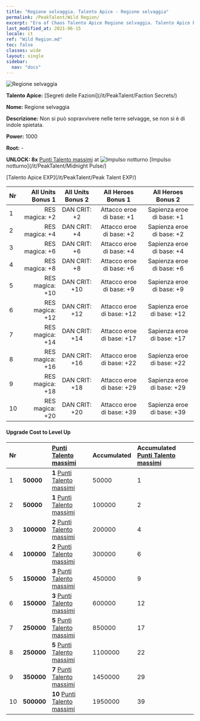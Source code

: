 ```yaml
---
title: "Regione selvaggia. Talento Apice - Regione selvaggia"
permalink: /PeakTalent/Wild Region/
excerpt: "Era of Chaos Talento Apice Regione selvaggia. Talento Apice Regione selvaggia. Regione selvaggia"
last_modified_at: 2021-06-15
locale: it
ref: "Wild Region.md"
toc: false
classes: wide
layout: single
sidebar:
  nav: "docs"
---
```


  ![Regione selvaggia](/images/pt/talent_3010.png)

  **Talento Apice:** [Segreti delle Fazioni](/it/PeakTalent/Faction Secrets/)

  **Nome:** Regione selvaggia

  **Descrizione:** Non si può sopravvivere nelle terre selvagge, se non si è di indole spietata.

  **Power:** 1000

  **Root:** -

  **UNLOCK: 8x** [Punti Talento massimi](/ItemsIT/con_934/) at ![Impulso notturno](/images/pt/talent_3009.png) [Impulso notturno](/it/PeakTalent/Midnight Pulse/)

  [Talento Apice EXP](/it/PeakTalent/Peak Talent EXP/)

  | Nr | All Units Bonus 1 | All Units Bonus 2 | All Heroes Bonus 1 | All Heroes Bonus 2 |
  |:---|--------------:|:-------------:|:-------------:|:-------------:|
  | 1 | RES magica: +2 | DAN CRIT: +2 | Attacco eroe di base: +1 | Sapienza eroe di base: +1 |
  | 2 | RES magica: +4 | DAN CRIT: +4 | Attacco eroe di base: +2 | Sapienza eroe di base: +2 |
  | 3 | RES magica: +6 | DAN CRIT: +6 | Attacco eroe di base: +4 | Sapienza eroe di base: +4 |
  | 4 | RES magica: +8 | DAN CRIT: +8 | Attacco eroe di base: +6 | Sapienza eroe di base: +6 |
  | 5 | RES magica: +10 | DAN CRIT: +10 | Attacco eroe di base: +9 | Sapienza eroe di base: +9 |
  | 6 | RES magica: +12 | DAN CRIT: +12 | Attacco eroe di base: +12 | Sapienza eroe di base: +12 |
  | 7 | RES magica: +14 | DAN CRIT: +14 | Attacco eroe di base: +17 | Sapienza eroe di base: +17 |
  | 8 | RES magica: +16 | DAN CRIT: +16 | Attacco eroe di base: +22 | Sapienza eroe di base: +22 |
  | 9 | RES magica: +18 | DAN CRIT: +18 | Attacco eroe di base: +29 | Sapienza eroe di base: +29 |
  | 10 | RES magica: +20 | DAN CRIT: +20 | Attacco eroe di base: +39 | Sapienza eroe di base: +39 |


#### Upgrade Cost to Level Up

  | Nr | <i class="fas fa-coins"/> | [Punti Talento massimi](/ItemsIT/con_934/) | Accumulated <i class="fas fa-coins"/> | Accumulated [Punti Talento massimi](/ItemsIT/con_934/) |
  |:---|:--------------|:-------------|:-------------|:-------------|
  | 1 | **50000** | **1** [Punti Talento massimi](/ItemsIT/con_934/) | 50000 | 1 |
  | 2 | **50000** | **1** [Punti Talento massimi](/ItemsIT/con_934/) | 100000 | 2 |
  | 3 | **100000** | **2** [Punti Talento massimi](/ItemsIT/con_934/) | 200000 | 4 |
  | 4 | **100000** | **2** [Punti Talento massimi](/ItemsIT/con_934/) | 300000 | 6 |
  | 5 | **150000** | **3** [Punti Talento massimi](/ItemsIT/con_934/) | 450000 | 9 |
  | 6 | **150000** | **3** [Punti Talento massimi](/ItemsIT/con_934/) | 600000 | 12 |
  | 7 | **250000** | **5** [Punti Talento massimi](/ItemsIT/con_934/) | 850000 | 17 |
  | 8 | **250000** | **5** [Punti Talento massimi](/ItemsIT/con_934/) | 1100000 | 22 |
  | 9 | **350000** | **7** [Punti Talento massimi](/ItemsIT/con_934/) | 1450000 | 29 |
  | 10 | **500000** | **10** [Punti Talento massimi](/ItemsIT/con_934/) | 1950000 | 39 |
